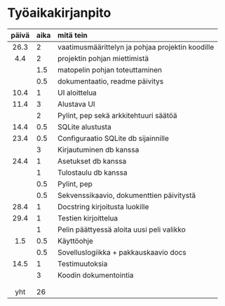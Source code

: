 # Työaikakirjanpito

| päivä | aika | mitä tein                                        |
|:-----:|:-----|:-------------------------------------------------|
| 26.3  | 2    | vaatimusmäärittelyn ja pohjaa projektin koodille |
|  4.4  | 2    | projektin pohjan miettimistä                     |
|       | 1.5  | matopelin pohjan toteuttaminen                   |
|       | 0.5  | dokumentaatio, readme päivitys                   |
| 10.4  | 1    | UI aloittelua                                    |
| 11.4  | 3    | Alustava UI                                      |
|       | 2    | Pylint, pep sekä arkkitehtuuri säätöä            |
| 14.4  | 0.5  | SQLite alustusta                                 |
| 23.4  | 0.5  | Configuraatio SQLite db sijainnille              |
|       | 3    | Kirjautuminen db kanssa                          |
| 24.4  | 1    | Asetukset db kanssa                              |
|       | 1    | Tulostaulu db kanssa                             |
|       | 0.5  | Pylint, pep                                      |
|       | 0.5  | Sekvenssikaavio, dokumenttien päivitystä         |
| 28.4  | 1    | Docstring kirjoitusta luokille                   |
| 29.4  | 1    | Testien kirjoittelua                             |
|       | 1    | Pelin päättyessä aloita uusi peli valikko        |
|  1.5  | 0.5  | Käyttöohje                                       |
|       | 0.5  | Sovelluslogiikka + pakkauskaavio docs            |
| 14.5  | 1    | Testimuutoksia                                   |
|       | 3    | Koodin dokumentointia                            |
|       |      |                                                  |
|       |      |                                                  |
|  yht  | 26   |                                                  | 